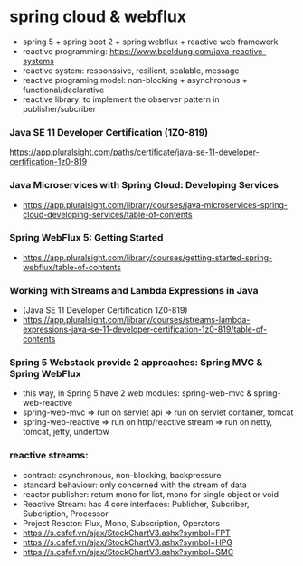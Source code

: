 # spring cloud & webflux
- spring 5 + spring boot 2 + spring webflux + reactive web framework
- reactive programming: https://www.baeldung.com/java-reactive-systems
- reactive system: responssive, resilient, scalable, message
- reactive programing model: non-blocking + asynchronous + functional/declarative
- reactive library: to implement the observer pattern in publisher/subcriber

### Java SE 11 Developer Certification (1Z0-819)
https://app.pluralsight.com/paths/certificate/java-se-11-developer-certification-1z0-819

### Java Microservices with Spring Cloud: Developing Services
- https://app.pluralsight.com/library/courses/java-microservices-spring-cloud-developing-services/table-of-contents

### Spring WebFlux 5: Getting Started
- https://app.pluralsight.com/library/courses/getting-started-spring-webflux/table-of-contents

### Working with Streams and Lambda Expressions in Java 
- (Java SE 11 Developer Certification 1Z0-819)
- https://app.pluralsight.com/library/courses/streams-lambda-expressions-java-se-11-developer-certification-1z0-819/table-of-contents

### Spring 5 Webstack provide 2 approaches: Spring MVC & Spring WebFlux
- this way, in Spring 5 have 2 web modules: spring-web-mvc & spring-web-reactive
- spring-web-mvc => run on servlet api => run on servlet container, tomcat
- spring-web-reactive => run on http/reactive stream => run on netty, tomcat, jetty, undertow

### reactive streams:
- contract: asynchronous, non-blocking, backpressure
- standard behaviour: only concerned with the stream of data
- reactor publisher: return mono for list, mono for single object or void
- Reactive Stream: has 4 core interfaces: Publisher, Subcriber, Subcription, Processor
- Project Reactor: Flux, Mono, Subscription, Operators
- https://s.cafef.vn/ajax/StockChartV3.ashx?symbol=FPT
- https://s.cafef.vn/ajax/StockChartV3.ashx?symbol=HPG
- https://s.cafef.vn/ajax/StockChartV3.ashx?symbol=SMC

